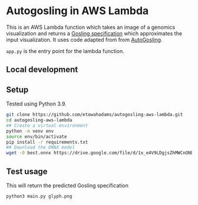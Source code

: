 # Autogosling in AWS Lambda

This is an AWS Lambda function which takes an image of a genomics visualization and returns a [Gosling specification](http://gosling-lang.org/docs/reference) 
which approximates the input visualization. It uses code adapted from from [AutoGosling](https://github.com/autogosling/autogosling-tool).

`app.py` is the entry point for the lambda function.

## Local development
## Setup
Tested using Python 3.9. 
```bash
git clone https://github.com/etowahadams/autogosling-aws-lambda.git
cd autogosling-aws-lambda
## Create a virtual environment
python -m venv env
source env/bin/activate
pip install -r requirements.txt
## Download the ONNX model
wget -O best.onnx https://drive.google.com/file/d/1x_e4V9LDgjsZhMWCnONbiQXK4Zfw6t27/view?usp=share_link
```
## Test usage
This will return the predicted Gosling specification 
```bash
python3 main.py glyph.png
```